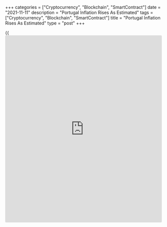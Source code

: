 +++
categories = ["Cryptocurrency", "Blockchain", "SmartContract"]
date = "2021-11-11"
description = "Portugal Inflation Rises As Estimated"
tags = ["Cryptocurrency", "Blockchain", "SmartContract"]
title = "Portugal Inflation Rises As Estimated"
type = "post"
+++

{{<iframe id="large-banner" src="https://www.bounty.group/#slide=6.0" width="100%" height="600" scrolling="no" style="border: 0px solid rgb(216, 221, 230); border-radius: 3px;">}}

Portugal's consumer prices inflation rose as estimated in October, final
data from Statistics Portugal showed on Thursday.

The consumer price index rose 1.8 percent yearly in October, following a
1.5 percent increase in September, as estimated.

The core CPI, which excludes energy and unprocessed food products
components rose 1.1 percent yearly in October, following a 0.9 percent
gain in the previous month. In the initial estimate, core inflation was
1.8 percent.

On a monthly basis, consumer prices grew 0.5 percent in October, after a
0.9 percent increase in the previous month, as initially estimated.

The EU measure of harmonized index of consumer price, or HICP, rose 1.8
percent annually in October, following a 1.3 percent growth in the prior
month, as estimated.

On a month-on-month basis, HICP gained 0.4 percent in October, after a
0.8 percent increase in the preceding month, as estimated.

For comments and feedback [contact](https://www.playgroundfx.com/contact/): editorial@rtt[news](https://www.letsplayfx.com/blog/forex-news-website/).com

[Economic News][1]

 **What parts of the world are seeing the best (and worst) economic
performances lately? Click[here][2] to check out our [Econ Scorecard][2]
and find out! See up-to-the-moment [ranking](https://www.playgroundfx.com/blog/crypto-exchange-ranking/)s for the best and worst
performers in [GDP][2], [unemployment rate][3], [inflation][4] and much
more.**

   1. www.rtt[news](https://www.letsplayfx.com/blog/forex-news-website/).com/Content/EconomicNews.aspx
   2. www.rtt[news](https://www.letsplayfx.com/blog/forex-news-website/).com/economic-scorecard/world-rank/GDP/highest-performance.aspx
   3. www.rtt[news](https://www.letsplayfx.com/blog/forex-news-website/).com/economic-scorecard/world-rank/unemployment-rate/lowest-performance.aspx
   4. www.rtt[news](https://www.letsplayfx.com/blog/forex-news-website/).com/economic-scorecard/world-rank/CPI/highest-performance.aspx